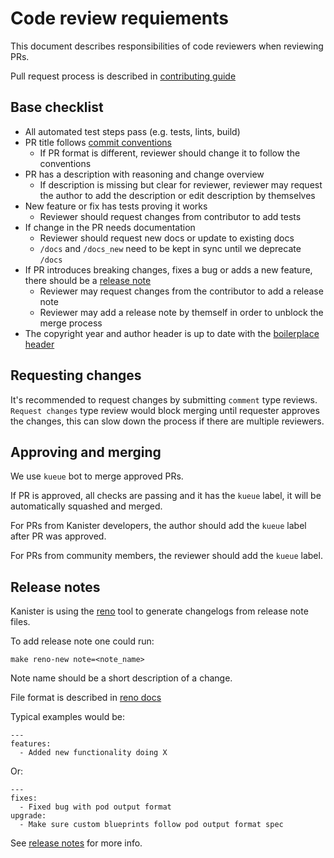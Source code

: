 # Code review requiements

This document describes responsibilities of code reviewers when reviewing PRs.

Pull request process is described in [contributing guide](./CONTRIBUTING.md#submitting-pull-requests)

## Base checklist

- All automated test steps pass (e.g. tests, lints, build)
- PR title follows [commit conventions](CONTRIBUTING.md#commit-conventions)
    - If PR format is different, reviewer should change it to follow the conventions
- PR has a description with reasoning and change overview
    - If description is missing but clear for reviewer, reviewer may request the author to add the description or edit description by themselves
- New feature or fix has tests proving it works
    - Reviewer should request changes from contributor to add tests
- If change in the PR needs documentation
    - Reviewer should request new docs or update to existing docs
    - `/docs` and `/docs_new` need to be kept in sync until we deprecate `/docs`
- If PR introduces breaking changes, fixes a bug or adds a new feature, there should be a [release note](#release-notes)
    - Reviewer may request changes from the contributor to add a release note
    - Reviewer may add a release note by themself in order to unblock the merge process
- The copyright year and author header is up to date with the [boilerplace header](/build/boilerplate.go.txt)

## Requesting changes

It's recommended to request changes by submitting `comment` type reviews.
`Request changes` type review would block merging until requester approves the
changes, this can slow down the process if there are multiple reviewers.

## Approving and merging

We use `kueue` bot to merge approved PRs.

If PR is approved, all checks are passing and it has the `kueue` label, it will
be automatically squashed and merged.

For PRs from Kanister developers, the author should add the `kueue` label after
PR was approved.

For PRs from community members, the reviewer should add the `kueue` label.

## Release notes

Kanister is using the [reno](https://docs.openstack.org/reno/latest/) tool to generate changelogs from release note files.

To add release note one could run:

```
make reno-new note=<note_name>
```

Note name should be a short description of a change.

File format is described in [reno docs](https://docs.openstack.org/reno/latest/user/usage.html#editing-a-release-note)

Typical examples would be:

```
---
features:
  - Added new functionality doing X
```

Or:

```
---
fixes:
  - Fixed bug with pod output format
upgrade:
  - Make sure custom blueprints follow pod output format spec
```

See [release notes](./releasenotes/README.md) for more info.
